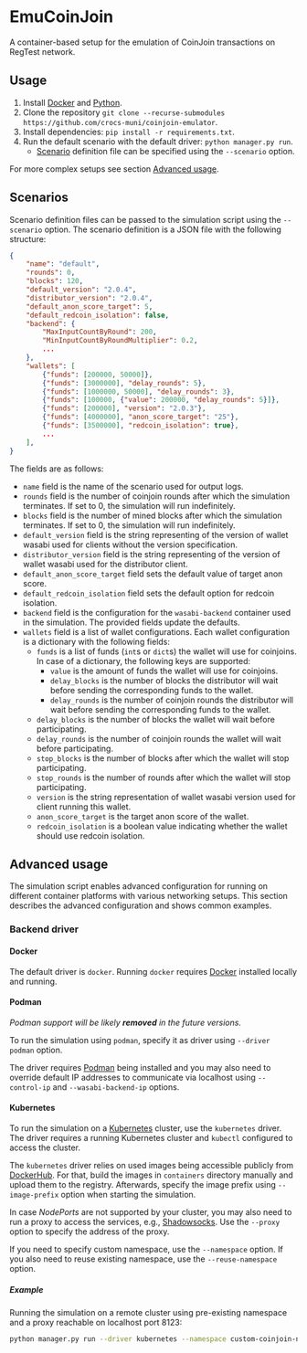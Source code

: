 # EmuCoinJoin

A container-based setup for the emulation of CoinJoin transactions on RegTest network.

## Usage

1. Install [Docker](https://docker.com/) and [Python](http://python.org/).
2. Clone the repository `git clone --recurse-submodules https://github.com/crocs-muni/coinjoin-emulator`.
3. Install dependencies: `pip install -r requirements.txt`.
4. Run the default scenario with the default driver: `python manager.py run`.
   - [Scenario](#scenarios) definition file can be specified using the `--scenario` option.

For more complex setups see section [Advanced usage](#advanced-usage).

## Scenarios

Scenario definition files can be passed to the simulation script using the `--scenario` option. The scenario definition is a JSON file with the following structure:

```json
{
    "name": "default",
    "rounds": 0,
    "blocks": 120,
    "default_version": "2.0.4",
    "distributor_version": "2.0.4",
    "default_anon_score_target": 5,
    "default_redcoin_isolation": false,
    "backend": {
        "MaxInputCountByRound": 200,
        "MinInputCountByRoundMultiplier": 0.2,
        ...
    },
    "wallets": [
        {"funds": [200000, 50000]},
        {"funds": [3000000], "delay_rounds": 5},
        {"funds": [1000000, 50000], "delay_rounds": 3},
        {"funds": [100000, {"value": 200000, "delay_rounds": 5}]},
        {"funds": [200000], "version": "2.0.3"},
        {"funds": [4000000], "anon_score_target": "25"},
        {"funds": [3500000], "redcoin_isolation": true},
        ...
    ],
}
```

The fields are as follows:
- `name` field is the name of the scenario used for output logs.
- `rounds` field is the number of coinjoin rounds after which the simulation terminates. If set to 0, the simulation will run indefinitely.
- `blocks` field is the number of mined blocks after which the simulation terminates. If set to 0, the simulation will run indefinitely.
- `default_version` field is the string representing of the version of wallet wasabi used for clients without the version specification.
- `distributor_version` field is the string representing of the version of wallet wasabi used for the distributor client.
- `default_anon_score_target` field sets the default value of target anon score.
- `default_redcoin_isolation` field sets the default option for redcoin isolation.
- `backend` field is the configuration for the `wasabi-backend` container used in the simulation. The provided fields update the defaults.
- `wallets` field is a list of wallet configurations. Each wallet configuration is a dictionary with the following fields:
  - `funds` is a list of funds (`int`s or `dict`s) the wallet will use for coinjoins. In case of a dictionary, the following keys are supported:
    - `value` is the amount of funds the wallet will use for coinjoins.
    - `delay_blocks` is the number of blocks the distributor will wait before sending the corresponding funds to the wallet.
    - `delay_rounds` is the number of coinjoin rounds the distributor will wait before sending the corresponding funds to the wallet.
  - `delay_blocks` is the number of blocks the wallet will wait before participating.
  - `delay_rounds` is the number of coinjoin rounds the wallet will wait before participating.
  - `stop_blocks` is the number of blocks after which the wallet will stop participating.
  - `stop_rounds` is the number of rounds after which the wallet will stop participating.
  - `version` is the string representation of wallet wasabi version used for client running this wallet.
  - `anon_score_target` is the target anon score of the wallet.
  - `redcoin_isolation` is a boolean value indicating whether the wallet should use redcoin isolation.


## Advanced usage

The simulation script enables advanced configuration for running on different container platforms with various networking setups. This section describes the advanced configuration and shows common examples.

### Backend driver


#### Docker

The default driver is `docker`. Running `docker` requires [Docker](https://www.docker.com/) installed locally and running.

#### Podman

*Podman support will be likely **removed** in the future versions.*

To run the simulation using `podman`, specify it as driver using `--driver podman` option.

The driver requires [Podman](https://podman.io/) being installed and you may also need to override default IP addresses to communicate via localhost using `--control-ip` and `--wasabi-backend-ip` options. 


#### Kubernetes

To run the simulation on a [Kubernetes](https://kubernetes.io/) cluster, use the `kubernetes` driver. The driver requires a running Kubernetes cluster and `kubectl` configured to access the cluster. 

The `kubernetes` driver relies on used images being accessible publicly from [DockerHub](https://hub.docker.com/). For that, build the images in `containers` directory manually and upload them to the registry. Afterwards, specify the image prefix using `--image-prefix` option when starting the simulation.

In case *NodePorts* are not supported by your cluster, you may also need to run a proxy to access the services, e.g., [Shadowsocks](https://shadowsocks.org/). Use the `--proxy` option to specify the address of the proxy.

If you need to specify custom namespace, use the `--namespace` option. If you also need to reuse existing namespace, use the `--reuse-namespace` option.

##### Example

Running the simulation on a remote cluster using pre-existing namespace and a proxy reachable on localhost port 8123:
```bash
python manager.py run --driver kubernetes --namespace custom-coinjoin-ns --reuse-namespace --image-prefix "crocsmuni/" --proxy "socks5://127.0.0.1:8123" --scenario "scenarios/uniform-dynamic-500-30utxo.json"
```
